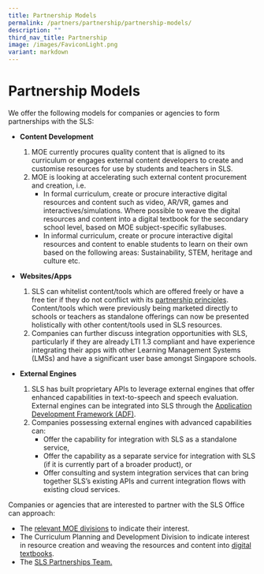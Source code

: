```yaml
---
title: Partnership Models
permalink: /partners/partnership/partnership-models/
description: ""
third_nav_title: Partnership
image: /images/FaviconLight.png
variant: markdown
---
```

<h1 id="partnership-models">Partnership Models</h1>
<p>We offer the following models for companies or agencies to form partnerships with the SLS:</p>
<ul>
<li><p><strong>Content Development</strong></p>
<ol>
<li>MOE currently procures quality content that is aligned to its curriculum or engages external content developers to create and customise resources for use by students and teachers in SLS.</li>
<li>MOE is looking at accelerating such external content procurement and creation, i.e. <ul>
<li>In formal curriculum, create or procure interactive digital resources and content such as video, AR/VR, games and interactives/simulations. Where possible to weave the digital resources and content into a digital textbook for the secondary school level, based on MOE subject-specific syllabuses.</li>
<li>In informal curriculum, create or procure interactive digital resources and content to enable students to learn on their own based on the following areas: Sustainability, STEM, heritage and culture etc.</li>
</ul>
</li>
</ol>
</li>
<li><p><strong>Websites/Apps</strong></p>
<ol>
<li>SLS can whitelist content/tools which are offered freely or have a free tier if they do not conflict with its <a target="_blank" href="/partners/partnership/partnership-with-sls/">partnership principles</a>. Content/tools which were previously being marketed directly to schools or teachers as standalone offerings can now be presented holistically with other content/tools used in SLS resources.</li>
<li>Companies can further discuss integration opportunities with SLS, particularly if they are already LTI 1.3 compliant and have experience integrating their apps with other Learning Management Systems (LMSs) and have a significant user base amongst Singapore schools.</li>
</ol>
</li>
<li><p><strong>External Engines</strong></p>
<ol>
<li>SLS has built proprietary APIs to leverage external engines that offer enhanced capabilities in text-to-speech and speech evaluation. External engines can be integrated into SLS through the <a target="_blank" href="/files/Partnerships/adpspecifications21.pdf">Application Development Framework (ADF)</a>.</li>
<li>Companies possessing external engines with advanced capabilities can: <ul>
<li>Offer the capability for integration with SLS as a standalone service,</li>
<li>Offer the capability as a separate service for integration with SLS (if it is currently part of a broader product), or</li>
<li>Offer consulting and system integration services that can bring together SLS’s existing APIs and current integration flows with existing cloud services.</li>
</ul>
</li>
</ol>
</li>
</ul>
<p>Companies or agencies that are interested to partner with the SLS Office can approach:</p>
<ul>
<li>The <a target="_blank" href="https://www.moe.gov.sg/about-us/organisation-structure">relevant MOE divisions</a> to indicate their interest.</li>
<li>The Curriculum Planning and Development Division to indicate interest in resource creation and weaving the resources and content into <a target="_blank" href="https://go.gov.sg/idtcontactform">digital textbooks</a>.</li>
<li>The <a target="_blank" href="https://go.gov.sg/sls-partnerships-contact">SLS Partnerships Team.</a></li>
</ul>